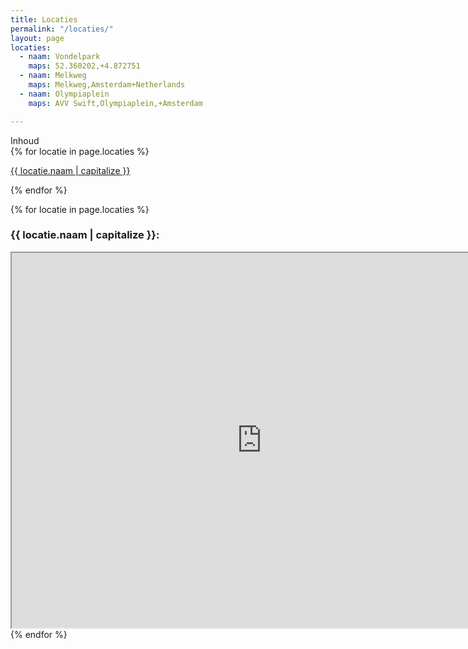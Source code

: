 ```yaml
---
title: Locaties
permalink: "/locaties/"
layout: page
locaties:
  - naam: Vondelpark
    maps: 52.360202,+4.872751
  - naam: Melkweg
    maps: Melkweg,Amsterdam+Netherlands
  - naam: Olympiaplein
    maps: AVV Swift,Olympiaplein,+Amsterdam

---
```


<div class="inhoud">
<div class="kopje">Inhoud</div>
{% for locatie in page.locaties %}
<p><a href="#{{ locatie.naam }}">{{ locatie.naam | capitalize }}</a></p>
{% endfor %}
</div>

{% for locatie in page.locaties %}
<h3><span id="{{ locatie.naam }}">{{ locatie.naam | capitalize }}:</span></h3>
<iframe height="600px" width="800px" src="https://www.google.com/maps/embed/v1/place?key=AIzaSyBK0TuDzO86O8ZNN-f6-M9So5EE0ZXKJ5g&q={{locatie.maps}}">
</iframe>
{% endfor %}
